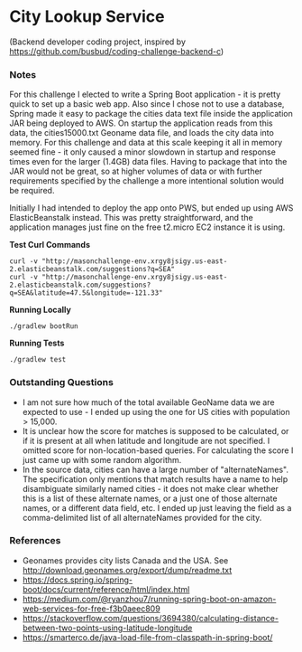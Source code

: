 # City Lookup Service

(Backend developer coding project, inspired by https://github.com/busbud/coding-challenge-backend-c)

### Notes

For this challenge I elected to write a Spring Boot application - it is pretty quick to set up a basic web app.
Also since I chose not to use a database, Spring made it easy to package the cities data text file inside the application 
JAR being deployed to AWS. On startup the application reads from this data, the cities15000.txt Geoname data file, and 
loads the city data into memory. For this challenge and data at this scale keeping it all in memory seemed fine - it only 
caused a minor slowdown in startup and response times even for the larger (1.4GB) data files. Having to package that into
the JAR would not be great, so at higher volumes of data or with further requirements specified by the challenge a more 
intentional solution would be required.

Initially I had intended to deploy the app onto PWS, but ended up using AWS ElasticBeanstalk instead. This was pretty
straightforward, and the application manages just fine on the free t2.micro EC2 instance it is using.

**Test Curl Commands**
```
curl -v "http://masonchallenge-env.xrgy8jsigy.us-east-2.elasticbeanstalk.com/suggestions?q=SEA"
curl -v "http://masonchallenge-env.xrgy8jsigy.us-east-2.elasticbeanstalk.com/suggestions?q=SEA&latitude=47.5&longitude=-121.33"
```

**Running Locally**
```
./gradlew bootRun
```

**Running Tests**
```
./gradlew test
```


### Outstanding Questions
- I am not sure how much of the total available GeoName data we are expected to use - I ended up using the one for US 
cities with population > 15,000.
- It is unclear how the score for matches is supposed to be calculated, or if it is present at all when latitude and
longitude are not specified. I omitted score for non-location-based queries. For calculating the score I just came up
with some random algorithm.
- In the source data, cities can have a large number of "alternateNames". The specification only mentions that match 
results have a name to help disambiguate similarly named cities - it does not make clear whether this is a list of 
these alternate names, or a just one of those alternate names, or a different data field, etc. I ended up just leaving 
the field as a comma-delimited list of all alternateNames provided for the city.

### References
- Geonames provides city lists Canada and the USA. See http://download.geonames.org/export/dump/readme.txt
- https://docs.spring.io/spring-boot/docs/current/reference/html/index.html
- https://medium.com/@ryanzhou7/running-spring-boot-on-amazon-web-services-for-free-f3b0aeec809
- https://stackoverflow.com/questions/3694380/calculating-distance-between-two-points-using-latitude-longitude
- https://smarterco.de/java-load-file-from-classpath-in-spring-boot/